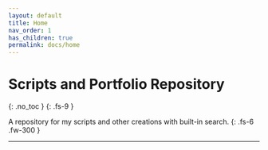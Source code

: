 ```yaml
---
layout: default
title: Home
nav_order: 1
has_children: true
permalink: docs/home
---
```


# Scripts and Portfolio Repository
{: .no_toc }
{: .fs-9 }


A repository for my scripts and other creations with built-in search.
{: .fs-6 .fw-300 }

---
